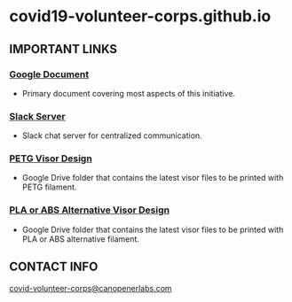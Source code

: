 # covid19-volunteer-corps.github.io

## IMPORTANT LINKS
### [Google Document](https://docs.google.com/document/d/1Ua71GIGUvdSpyd-ciVLllN1TIxXbHS41XoxDsSqVMLg/edit?usp=sharing)
- Primary document covering most aspects of this initiative.

### [Slack Server](https://covid-volunteer-corps.slack.com)
- Slack chat server for centralized communication.

### [PETG Visor Design](https://drive.google.com/drive/folders/1ECET65P08zDYmOqQuA6ThYmWHw0x4fY8)
- Google Drive folder that contains the latest visor files to be printed with PETG filament.

### [PLA or ABS Alternative Visor Design](https://drive.google.com/drive/folders/1Nv35DcchAchpCMPibpGhIGzWMDi_7h7m)
- Google Drive folder that contains the latest visor files to be printed with PLA or ABS alternative filament.

## CONTACT INFO
covid-volunteer-corps@canopenerlabs.com

